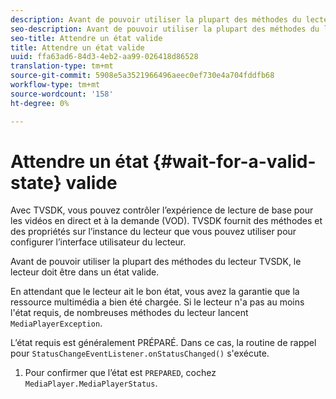```yaml
---
description: Avant de pouvoir utiliser la plupart des méthodes du lecteur TVSDK, le lecteur doit être dans un état valide.
seo-description: Avant de pouvoir utiliser la plupart des méthodes du lecteur TVSDK, le lecteur doit être dans un état valide.
seo-title: Attendre un état valide
title: Attendre un état valide
uuid: ffa63ad6-84d3-4eb2-aa99-026418d86528
translation-type: tm+mt
source-git-commit: 5908e5a3521966496aeec0ef730e4a704fddfb68
workflow-type: tm+mt
source-wordcount: '158'
ht-degree: 0%

---
```



# Attendre un état {#wait-for-a-valid-state} valide

Avec TVSDK, vous pouvez contrôler l’expérience de lecture de base pour les vidéos en direct et à la demande (VOD). TVSDK fournit des méthodes et des propriétés sur l’instance du lecteur que vous pouvez utiliser pour configurer l’interface utilisateur du lecteur.

Avant de pouvoir utiliser la plupart des méthodes du lecteur TVSDK, le lecteur doit être dans un état valide.

En attendant que le lecteur ait le bon état, vous avez la garantie que la ressource multimédia a bien été chargée. Si le lecteur n&#39;a pas au moins l&#39;état requis, de nombreuses méthodes du lecteur lancent `MediaPlayerException`.

L’état requis est généralement PRÉPARÉ. Dans ce cas, la routine de rappel pour `StatusChangeEventListener.onStatusChanged()` s&#39;exécute.

1. Pour confirmer que l’état est `PREPARED`, cochez `MediaPlayer.MediaPlayerStatus`.

